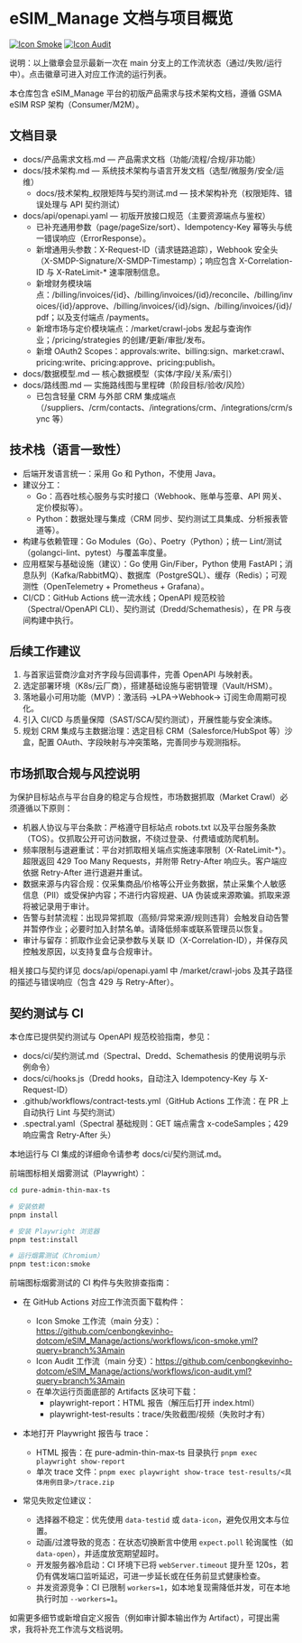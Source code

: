 # eSIM_Manage 文档与项目概览

[![Icon Smoke](https://github.com/cenbongkevinho-dotcom/eSIM_Manage/actions/workflows/icon-smoke.yml/badge.svg?branch=main)](https://github.com/cenbongkevinho-dotcom/eSIM_Manage/actions/workflows/icon-smoke.yml)
[![Icon Audit](https://github.com/cenbongkevinho-dotcom/eSIM_Manage/actions/workflows/icon-audit.yml/badge.svg?branch=main)](https://github.com/cenbongkevinho-dotcom/eSIM_Manage/actions/workflows/icon-audit.yml)

说明：以上徽章会显示最新一次在 main 分支上的工作流状态（通过/失败/运行中）。点击徽章可进入对应工作流的运行列表。

本仓库包含 eSIM_Manage 平台的初版产品需求与技术架构文档，遵循 GSMA eSIM RSP 架构（Consumer/M2M）。

## 文档目录

- docs/产品需求文档.md — 产品需求文档（功能/流程/合规/非功能）
- docs/技术架构.md — 系统技术架构与语言开发文档（选型/微服务/安全/运维）
  - docs/技术架构\_权限矩阵与契约测试.md — 技术架构补充（权限矩阵、错误处理与 API 契约测试）
- docs/api/openapi.yaml — 初版开放接口规范（主要资源端点与鉴权）
  - 已补充通用参数（page/pageSize/sort）、Idempotency-Key 幂等头与统一错误响应（ErrorResponse）。
  - 新增通用头参数：X-Request-ID（请求链路追踪），Webhook 安全头（X-SMDP-Signature/X-SMDP-Timestamp）；响应包含 X-Correlation-ID 与 X-RateLimit-\* 速率限制信息。
  - 新增财务模块端点：/billing/invoices/{id}、/billing/invoices/{id}/reconcile、/billing/invoices/{id}/approve、/billing/invoices/{id}/sign、/billing/invoices/{id}/pdf；以及支付端点 /payments。
  - 新增市场与定价模块端点：/market/crawl-jobs 发起与查询作业；/pricing/strategies 的创建/更新/审批/发布。
  - 新增 OAuth2 Scopes：approvals:write、billing:sign、market:crawl、pricing:write、pricing:approve、pricing:publish。
- docs/数据模型.md — 核心数据模型（实体/字段/关系/索引）
- docs/路线图.md — 实施路线图与里程碑（阶段目标/验收/风险）
  - 已包含轻量 CRM 与外部 CRM 集成端点（/suppliers、/crm/contacts、/integrations/crm、/integrations/crm/sync 等）

## 技术栈（语言一致性）

- 后端开发语言统一：采用 Go 和 Python，不使用 Java。
- 建议分工：
  - Go：高吞吐核心服务与实时接口（Webhook、账单与签章、API 网关、定价模拟等）。
  - Python：数据处理与集成（CRM 同步、契约测试工具集成、分析报表管道等）。
- 构建与依赖管理：Go Modules（Go）、Poetry（Python）；统一 Lint/测试（golangci-lint、pytest）与覆盖率度量。
- 应用框架与基础设施（建议）：Go 使用 Gin/Fiber，Python 使用 FastAPI；消息队列（Kafka/RabbitMQ）、数据库（PostgreSQL）、缓存（Redis）；可观测性（OpenTelemetry + Prometheus + Grafana）。
- CI/CD：GitHub Actions 统一流水线；OpenAPI 规范校验（Spectral/OpenAPI CLI）、契约测试（Dredd/Schemathesis），在 PR 与夜间构建中执行。

## 后续工作建议

1. 与首家运营商沙盒对齐字段与回调事件，完善 OpenAPI 与映射表。
2. 选定部署环境（K8s/云厂商），搭建基础设施与密钥管理（Vault/HSM）。
3. 落地最小可用功能（MVP）：激活码 →LPA→Webhook→ 订阅生命周期可视化。
4. 引入 CI/CD 与质量保障（SAST/SCA/契约测试），开展性能与安全演练。
5. 规划 CRM 集成与主数据治理：选定目标 CRM（Salesforce/HubSpot 等）沙盒，配置 OAuth、字段映射与冲突策略，完善同步与观测指标。

## 市场抓取合规与风控说明

为保护目标站点与平台自身的稳定与合规性，市场数据抓取（Market Crawl）必须遵循以下原则：

- 机器人协议与平台条款：严格遵守目标站点 robots.txt 以及平台服务条款（TOS）。仅抓取公开可访问数据，不绕过登录、付费墙或防爬机制。
- 频率限制与退避重试：平台对抓取相关端点实施速率限制（X-RateLimit-\*）。超限返回 429 Too Many Requests，并附带 Retry-After 响应头。客户端应依据 Retry-After 进行退避并重试。
- 数据来源与内容合规：仅采集商品/价格等公开业务数据，禁止采集个人敏感信息（PII）或受保护内容；不进行内容规避、UA 伪装或来源欺骗。抓取来源将被记录用于审计。
- 告警与封禁流程：出现异常抓取（高频/异常来源/规则违背）会触发自动告警并暂停作业；必要时加入封禁名单。请降低频率或联系管理员以恢复。
- 审计与留存：抓取作业会记录参数与关联 ID（X-Correlation-ID），并保存风控触发原因，以支持复盘与合规审计。

相关接口与契约详见 docs/api/openapi.yaml 中 /market/crawl-jobs 及其子路径的描述与错误响应（包含 429 与 Retry-After）。

## 契约测试与 CI

本仓库已提供契约测试与 OpenAPI 规范校验指南，参见：

- docs/ci/契约测试.md（Spectral、Dredd、Schemathesis 的使用说明与示例命令）
- docs/ci/hooks.js（Dredd hooks，自动注入 Idempotency-Key 与 X-Request-ID）
- .github/workflows/contract-tests.yml（GitHub Actions 工作流：在 PR 上自动执行 Lint 与契约测试）
- .spectral.yaml（Spectral 基础规则：GET 端点需含 x-codeSamples；429 响应需含 Retry-After 头）

本地运行与 CI 集成的详细命令请参考 docs/ci/契约测试.md。

前端图标相关烟雾测试（Playwright）：

```bash
cd pure-admin-thin-max-ts

# 安装依赖
pnpm install

# 安装 Playwright 浏览器
pnpm test:install

# 运行烟雾测试（Chromium）
pnpm test:icon:smoke
```

前端图标烟雾测试的 CI 构件与失败排查指南：

- 在 GitHub Actions 对应工作流页面下载构件：
  - Icon Smoke 工作流（main 分支）：https://github.com/cenbongkevinho-dotcom/eSIM_Manage/actions/workflows/icon-smoke.yml?query=branch%3Amain
  - Icon Audit 工作流（main 分支）：https://github.com/cenbongkevinho-dotcom/eSIM_Manage/actions/workflows/icon-audit.yml?query=branch%3Amain
  - 在单次运行页面底部的 Artifacts 区块可下载：
    - playwright-report：HTML 报告（解压后打开 index.html）
    - playwright-test-results：trace/失败截图/视频（失败时才有）

- 本地打开 Playwright 报告与 trace：
  - HTML 报告：在 pure-admin-thin-max-ts 目录执行 `pnpm exec playwright show-report`
  - 单次 trace 文件：`pnpm exec playwright show-trace test-results/<具体用例目录>/trace.zip`

- 常见失败定位建议：
  - 选择器不稳定：优先使用 `data-testid` 或 `data-icon`，避免仅用文本与位置。
  - 动画/过渡导致的竞态：在状态切换断言中使用 `expect.poll` 轮询属性（如 `data-open`），并适度放宽期望超时。
  - 开发服务器冷启动：CI 环境下已将 `webServer.timeout` 提升至 120s，若仍有偶发端口监听延迟，可进一步延长或在任务前显式健康检查。
  - 并发资源竞争：CI 已限制 `workers=1`，如本地复现需降低并发，可在本地执行时加 `--workers=1`。

如需更多细节或新增自定义报告（例如审计脚本输出作为 Artifact），可提出需求，我将补充工作流与文档说明。
